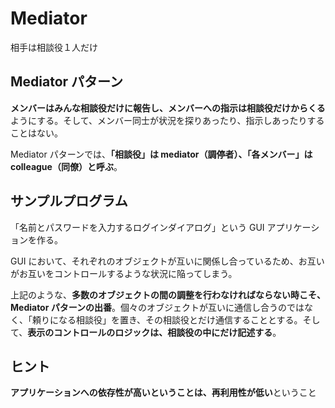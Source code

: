 # Mediator
相手は相談役１人だけ

## Mediator パターン
**メンバーはみんな相談役だけに報告し、メンバーへの指示は相談役だけからくる**ようにする。そして、メンバー同士が状況を探りあったり、指示しあったりすることはない。

Mediator パターンでは、**「相談役」は mediator（調停者）、「各メンバー」は colleague（同僚）と呼ぶ**。

## サンプルプログラム
「名前とパスワードを入力するログインダイアログ」という GUI アプリケーションを作る。

GUI において、それぞれのオブジェクトが互いに関係し合っているため、お互いがお互いをコントロールするような状況に陥ってしまう。

上記のような、**多数のオブジェクトの間の調整を行わなければならない時こそ、Mediator パターンの出番**。個々のオブジェクトが互いに通信し合うのではなく、「頼りになる相談役」を置き、その相談役とだけ通信することとする。そして、**表示のコントロールのロジックは、相談役の中にだけ記述する**。


## ヒント

**アプリケーションへの依存性が高いということは、再利用性が低い**ということ
